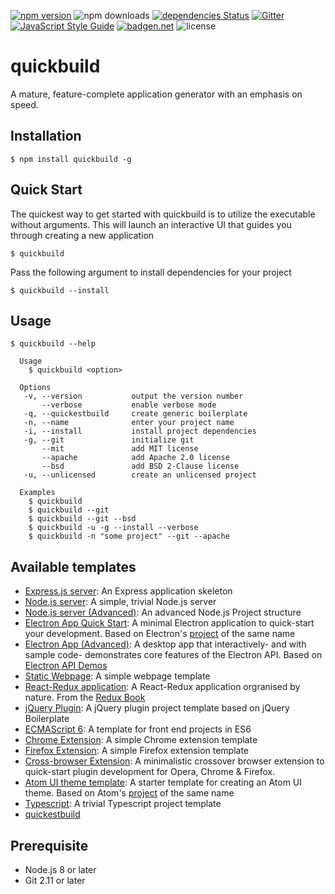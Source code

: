 [![npm version](https://badge.fury.io/js/quickbuild.svg)](https://badge.fury.io/js/quickbuild)
![npm downloads](https://img.shields.io/npm/dw/quickbuild)
[![dependencies Status](https://david-dm.org/abircb/quickbuild/status.svg)](https://david-dm.org/abircb/quickbuild)
[![Gitter](https://badges.gitter.im/quickbuild-npm/community.svg)](https://gitter.im/quickbuild-npm/community?utm_source=badge&utm_medium=badge&utm_campaign=pr-badge)
[![JavaScript Style Guide](https://img.shields.io/badge/code_style-standard-brightgreen.svg)](https://standardjs.com)
[![badgen.net](https://badgen.net/badge/libraries/io/blue)](https://libraries.io/github/abircb/quickbuild)
![license](https://img.shields.io/npm/l/quickbuild)

# quickbuild
A mature, feature-complete application generator with an emphasis on speed.

## Installation

```cli
$ npm install quickbuild -g
```

## Quick Start
The quickest way to get started with quickbuild is to utilize the executable without arguments. This will launch an interactive UI that guides you through creating a new application

```cli
$ quickbuild
```
Pass the following argument to install dependencies for your project

```cli
$ quickbuild --install
```

## Usage

```cli 
$ quickbuild --help

  Usage
    $ quickbuild <option>

  Options
   -v, --version           output the version number
       --verbose           enable verbose mode
   -q, --quickestbuild     create generic boilerplate
   -n, --name              enter your project name
   -i, --install           install project dependencies
   -g, --git               initialize git
       --mit               add MIT license
       --apache            add Apache 2.0 license
       --bsd               add BSD 2-Clause license
   -u, --unlicensed        create an unlicensed project

  Examples
    $ quickbuild
    $ quickbuild --git
    $ quickbuild --git --bsd
    $ quickbuild -u -g --install --verbose
    $ quickbuild -n "some project" --git --apache
```

## Available templates
<ul>
  <li><a href="./templates/Express.js server">Express.js server</a>: An Express application skeleton</li>
  <li><a href="./templates/Node.js server">Node.js server</a>: A simple, trivial Node.js server</li>
  <li><a href="./templates/Node.js server (advanced)">Node.js server (Advanced)</a>: An advanced Node.js Project structure</li>
  <li><a href="./templates/Electron App Quick Start">Electron App Quick Start</a>: A minimal Electron application to quick-start your development. Based on Electron's <a href="https://github.com/electron/electron-quick-start">project</a> of the same name</li>
  <li><a href="./templates/Electron App (Advanced)">Electron App (Advanced)</a>: A desktop app that interactively- and with sample code- demonstrates core features of the Electron API. Based on <a href="https://github.com/electron/electron-api-demos">Electron API Demos</a></li>
  <li><a href="./templates/Static Webpage">Static Webpage</a>: A simple webpage template</li>
  <li><a href="./templates/React-Redux">React-Redux application</a>: A React-Redux application orgranised by nature. From the <a href="https://redux.js.org/advanced/example-reddit-api">Redux Book</a></li>
  <li><a href="./templates/jQuery Plugin">jQuery Plugin</a>: A jQuery plugin project template based on jQuery Boilerplate</li>
  <li><a href="./templates/ECMAScript 6">ECMAScript 6</a>: A template for front end projects in ES6</li>
  <li><a href="./templates/Chrome Extension">Chrome Extension</a>: A simple Chrome extension template</li>
  <li><a href="./templates/Firefox Extension">Firefox Extension</a>: A simple Firefox extension template</li>
  <li><a href="./templates/Crossover Extension">Cross-browser Extension</a>: A minimalistic crossover browser extension to quick-start plugin development for Opera, Chrome & Firefox.</li>
  <li><a href="./templates/Atom UI">Atom UI theme template</a>: A starter template for creating an Atom UI theme. Based on Atom's <a href="https://github.com/atom-community/ui-theme-template">project</a> of the same name</li>
  <li><a href="./templates/Typescript">Typescript</a>: A trivial Typescript project template</li>
  <li><a href="./templates/quickestbuild">quickestbuild</a></li>
</ul>

## Prerequisite
<ul>
  <li>Node.js 8 or later</li>
  <li>Git 2.11 or later</li>
</ul>

